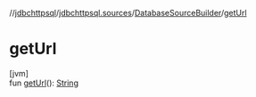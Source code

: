 //[jdbchttpsql](../../../index.md)/[jdbchttpsql.sources](../index.md)/[DatabaseSourceBuilder](index.md)/[getUrl](get-url.md)

# getUrl

[jvm]\
fun [getUrl](get-url.md)(): [String](https://kotlinlang.org/api/latest/jvm/stdlib/kotlin/-string/index.html)

